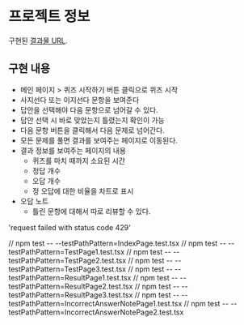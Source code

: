 # 프로젝트 정보

구현된 [결과물 URL](https://joyful-kelpie-98aa11.netlify.app).

## 구현 내용

- 메인 페이지 > 퀴즈 시작하기 버튼 클릭으로 퀴즈 시작
- 사지선다 또는 이지선다 문항을 보여준다
- 답안을 선택해야 다음 문항으로 넘어갈 수 있다.
- 답안 선택 시 바로 맞았는지 틀렸는지 확인이 가능
- 다음 문항 버튼을 클릭해서 다음 문제로 넘어간다.
- 모든 문제를 풀면 결과를 보여주는 페이지로 이동된다.
- 결과 정보를 보여주는 페이지의 내용
  - 퀴즈를 마치 때까지 소요된 시간
  - 정답 개수
  - 오답 개수
  - 정 오답에 대한 비율을 차트로 표시
- 오답 노트
  - 틀린 문항에 대해서 따로 리뷰할 수 있다.

'request failed with status code 429'

// npm test -- --testPathPattern=IndexPage.test.tsx
// npm test -- --testPathPattern=TestPage1.test.tsx
// npm test -- --testPathPattern=TestPage2.test.tsx
// npm test -- --testPathPattern=TestPage3.test.tsx
// npm test -- --testPathPattern=ResultPage1.test.tsx
// npm test -- --testPathPattern=ResultPage2.test.tsx
// npm test -- --testPathPattern=ResultPage3.test.tsx
// npm test -- --testPathPattern=IncorrectAnswerNotePage1.test.tsx
// npm test -- --testPathPattern=IncorrectAnswerNotePage2.test.tsx
